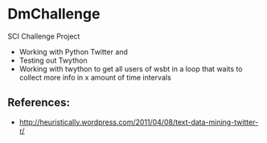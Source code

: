 DmChallenge
===========

SCI Challenge Project


* Working with Python Twitter and 
* Testing out Twython
* Working with twython to get all users of wsbt in a loop that waits to collect more info in x amount of time intervals

References:
-----------
* http://heuristically.wordpress.com/2011/04/08/text-data-mining-twitter-r/


